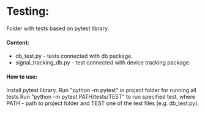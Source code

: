 # Testing:

Folder with tests based on pytest library.

#### Content:

- db_test.py - tests connected with db package.
- signal_tracking_db.py - test connected with device tracking package.

#### How to use:
Install pytest library.
Run "python -m pytest" in project folder for running all tests
Run "python -m pytest PATH/tests/TEST" to run specified test, where PATH - path to project folder and TEST one of the test files (e.g. db_test.py).


